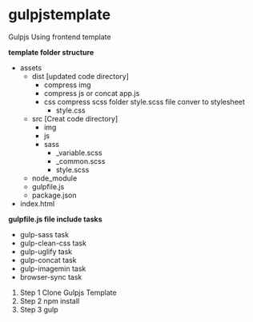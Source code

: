 # gulpjstemplate

Gulpjs Using frontend template

**template folder structure**
- assets
  - dist [updated code directory]
    - compress img
    - compress js or concat app.js
    - css compress scss folder style.scss file conver to stylesheet
      - style.css
  - src [Creat code directory]
    - img
    - js
    - sass
      - _variable.scss
      - _common.scss
      - style.scss
  - node_module     
  - gulpfile.js
  - package.json
- index.html

**gulpfile.js file include tasks**

- gulp-sass task 
- gulp-clean-css task
- gulp-uglify task
- gulp-concat task
- gulp-imagemin task
- browser-sync task

1.  Step 1 Clone Gulpjs Template
2.  Step 2 npm install 
3.  Step 3 gulp
